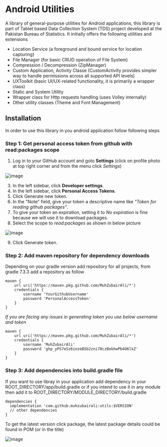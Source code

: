 # Android Utilities
A library of general-purpose utilities for Android applications, this library is part of Tablet based Data Collection System (TDS) project developed at the Pakistan Bureau of Statistics. It initially offers the following utilities and extensions
- Location Service (a foreground and bound service for location capturing)
- File Manager (for basic CRUD operation of File System)
- Compression / Decompression (ZipManager)
- Custom Application, Activity Classe (CustomActivity provides simpler way to handle permissions across all supported API levels)
- UXToolkit (basic UI/UX-related functionality, it is primarily a wrapper class)
- Static and System Utility
- Wrapper class for Http requests handling (uses Volley internally)
- Other utility classes (Theme and Font Management)

## Installation
In order to use this library in you android application follow following steps

### Step 1: Get personal access token from github with read:packages scope

  1. Log in to your GitHub account and goto **Settings** (click on profile photo at top right corner and from the menu click *Settings*)

  ![image](https://github.com/MuhZubairAli/Android-Utilities/assets/22114590/efc2924e-7537-4650-8328-482cb9fd64b3)

  3. In the left sidebar, click  **Developer settings**.
  4. In the left sidebar, click **Personal Access Tokens**.
  5. Click Generate new token.
  6. In the "Note" field, give your token a descriptive name like *"Token for reading github packages"*.
  7. To give your token an expiration, setting it to *No expiration* is fine because we will use it to download packages.
  8. Select the scope to *read:packages* as shown in below picture
  
  ![image](https://github.com/MuhZubairAli/Android-Utilities/assets/22114590/e70780c3-c26c-4846-af63-be2632c607e1)

  9. Click Generate token.

### Step 2: Add maven repository for dependency downloads
Depending on your gradle version add repository for all projects, from gradle 7.3.3 add a repository as follow

```
maven {
    url uri('https://maven.pkg.github.com/MuhZubairAli/*')
    credentials {
        username 'YourGithubUsername'
        password 'PersonalAccessToken'
    }
}
```

*If you are facing any issues in generating token you use below username and token*

```
maven {
    url uri('https://maven.pkg.github.com/MuhZubairAli/*')
    credentials {
        username 'MuhZubairAli'
        password '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'
    }
}
```

### Step 3: Add dependencies into build.gradle file
If you want to use libray in your application add dependency in your ROOT_DIRECTORY/app/build.gradle or if you intend to use it in any module then add it to ROOT_DIRECTORY/MODULE_DIRECTORY/build.gradle

```
dependencies {
  implementation 'com.github.muhzubairali:utils:$VERSION'
  // other dependencies
}
```
To get the latest version click package, the latest package details could be found in POM (or in the title)


![image](https://github.com/MuhZubairAli/Android-Utilities/assets/22114590/5282a33f-4c10-405d-b737-ddd5fc946c08)

